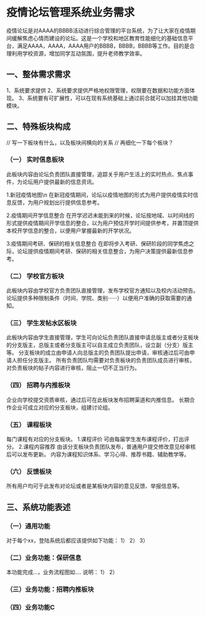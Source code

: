 # 疫情论坛管理系统业务需求

疫情论坛是对AAAA的BBBB活动进行综合管理的平台系统，为了让大家在疫情期间缓解焦虑心情而建设的论坛。这是一个学校和地区教育性能细化的基础信息平台，满足AAAA，AAAA，AAAA用户的BBBB，BBBB，BBBB等工作。目的是合理利用学校资源，增加同学互动氛围，提升老师教学效率。

## 一、整体需求需求
1、系统要求提供
2、系统要求提供严格地权限管理，权限要在数据和功能方面体现。
3、系统要有可扩展性，可以在现有系统基础上通过前合就可以加挂其他功能模块。

## 二、特殊板块构成
// 写一下板块有什么，以及板块间横向的关系
// 再细化一下每个板块？

### （一） 实时信息板块
  此板块内容由论坛负责团队直接管理，追踪关乎用户生活上的实时热点、焦点事件，为论坛用户提供最新的信息资讯。
  
  1.新冠疫情地图\n
  在新冠疫情期间，论坛以疫情地图的形式为用户提供疫情实时信息反馈，为用户规划出行提供信息参考。
  
  2.疫情期间开学信息整合
  在开学迟迟未能到来的时候，论坛按地域、以时间线的形式提供疫情期间开学信息的整合，以为用户预估开学时间提供参考，并置顶提供本校开学信息的整合，以便用户掌握最新的开学状况。
  
  3.疫情期间考研、保研的相关信息整合
  在即将步入考研、保研阶段的同学焦虑之际，论坛提供疫情期间考研、保研的相关信息整合，为用户决策提供最新信息参考。


### （二） 学校官方板块
  此板块内容由学校官方负责团队直接管理，发布学校官方通知以及校内活动预告。
  论坛提供多种限制条件（时间、学院、类别······）以便用户准确的获取需要的通知。


### （三） 学生发帖水区板块
  此板块内容由学生直接管理，学生可向论坛负责团队直接申请总版主或者分支板块的分支版主，总版主或者分支版主可以自主成立负责团队，设立副（分支）版主等。
  分支板块的成立由申请人向总版主的负责团队提出申请，审核通过后可由申请人担任分支版主。
  所有负责团队均需要对负责板块的负责团队成员进行审核，对负责板块的帖子内容进行审核，阻止一切不正当行为。


### （四） 招聘与内推板块
  企业向学校提交资质审核，通过后可在此板块发布招聘渠道和内推信息。
  长期合作企业可成立对应的分支板块，组建讨论组。


### （五） 课程板块
  每门课程有对应的分支板块。
  1.课程评价
  可由每届学生发布课程评价，打出评分。
  2.课程内容推荐
  由该分支板块负责团队发布，普通用户提交修改意见经审核后可以发布更新。
  内容为课程知识体系、学习心得、推荐书籍、辅助教学等。


### （六） 反馈板块
  所有用户均可于此发布对论坛或者是某板块内容的意见反馈、举报信息等。
  
  
  
  



## 三、系统功能表述

### （一）通用功能
对于每个xx，登陆系统后都应该提供如下功能：
1）
2）
3）

### （二）业务功能：保研信息
本功能完成...，业务流程图如....
说明：
1）
2）

### （三）业务功能：招聘内推板块

### （四）业务功能C
